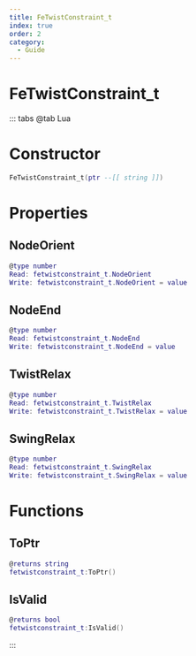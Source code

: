 ```yaml
---
title: FeTwistConstraint_t
index: true
order: 2
category:
  - Guide
---
```


# FeTwistConstraint_t

::: tabs
@tab Lua
# Constructor
```lua
FeTwistConstraint_t(ptr --[[ string ]])
```
# Properties
## NodeOrient 
```lua
@type number
Read: fetwistconstraint_t.NodeOrient
Write: fetwistconstraint_t.NodeOrient = value
```
## NodeEnd 
```lua
@type number
Read: fetwistconstraint_t.NodeEnd
Write: fetwistconstraint_t.NodeEnd = value
```
## TwistRelax 
```lua
@type number
Read: fetwistconstraint_t.TwistRelax
Write: fetwistconstraint_t.TwistRelax = value
```
## SwingRelax 
```lua
@type number
Read: fetwistconstraint_t.SwingRelax
Write: fetwistconstraint_t.SwingRelax = value
```
# Functions
## ToPtr
```lua
@returns string
fetwistconstraint_t:ToPtr()
```
## IsValid
```lua
@returns bool
fetwistconstraint_t:IsValid()
```

:::